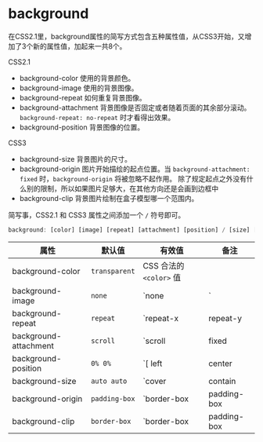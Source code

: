 # background

在CSS2.1里，background属性的简写方式包含五种属性值，从CSS3开始，又增加了3个新的属性值，加起来一共8个。

CSS2.1

- background-color 使用的背景颜色。
- background-image 使用的背景图像。
- background-repeat 如何重复背景图像。
- background-attachment 背景图像是否固定或者随着页面的其余部分滚动。`background-repeat: no-repeat` 时才看得出效果。
- background-position 背景图像的位置。

CSS3

- background-size 背景图片的尺寸。
- background-origin 图片开始描绘的起点位置。当 `background-attachment: fixed` 时，`background-origin` 将被忽略不起作用。 除了规定起点之外没有什么别的限制，所以如果图片足够大，在其他方向还是会画到边框中
- background-clip 背景图片绘制在盒子模型哪一个范围内。

简写事，CSS2.1 和 CSS3 属性之间添加一个 `/` 符号即可。

```js
background: [color] [image] [repeat] [attachment] [position] / [size] [origin] [clip];
```

属性 | 默认值 | 有效值 | 备注
| -- | -- | -- | -- |
background-color | `transparent` | CSS 合法的 `<color>` 值
background-image | `none` | `none | <image>`
background-repeat | `repeat` | `repeat-x | repeat-y | [ repeat | space | round | no-repeat ]{1,2}`
background-attachment | `scroll` | `scroll | fixed | local`
background-position | `0% 0%` | `[ left | center | right | top | bottom | <length-percentage> ]` <br><br> `[ left | center | right | <length-percentage> ]` <br> `[ top | center | bottom | <length-percentage> ]` <br><br> `[ center | [ left | right ] <length-percentage>? ] &&` <br> `[ center | [ top | bottom ] <length-percentage>? ]`
background-size | `auto auto` | `cover | contain | [ <length-percentage> | auto ]{1,2}`
background-origin | `padding-box` | `border-box | padding-box | content-box`
background-clip | `border-box` | `border-box | padding-box | content-box`
